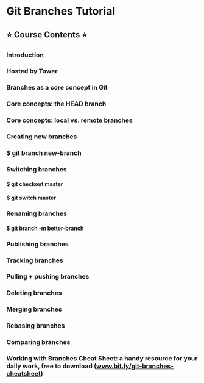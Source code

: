 # Git Branches Tutorial

## ⭐️ Course Contents ⭐️
### Introduction
### Hosted by Tower
### Branches as a core concept in Git
### Core concepts: the HEAD branch
### Core concepts: local vs. remote branches

### Creating new branches
### $ git branch new-branch

### Switching branches
#### $ git checkout master
#### $ git switch master

### Renaming branches
#### $ git branch -m better-branch

### Publishing branches
### Tracking branches
### Pulling + pushing branches
### Deleting branches
### Merging branches
### Rebasing branches
### Comparing branches
### Working with Branches Cheat Sheet: a handy resource for your daily work, free to download (www.bit.ly/git-branches-cheatsheet)

